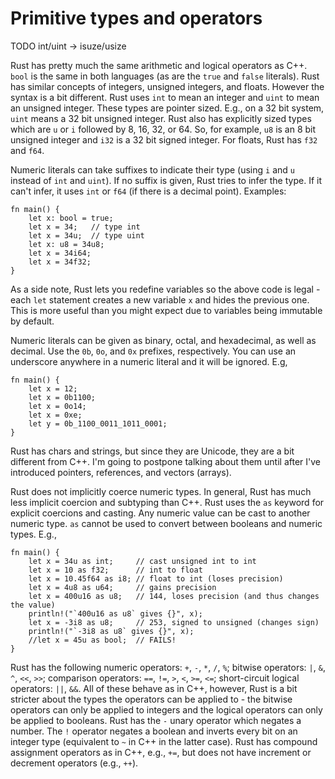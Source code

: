 # Primitive types and operators

TODO int/uint -> isuze/usize

Rust has pretty much the same arithmetic and logical operators as C++. `bool` is
the same in both languages (as are the `true` and `false` literals). Rust has
similar concepts of integers, unsigned integers, and floats. However the syntax
is a bit different. Rust uses `int` to mean an integer and `uint` to mean an
unsigned integer. These types are pointer sized. E.g., on a 32 bit system,
`uint` means a 32 bit unsigned integer. Rust also has explicitly sized types
which are `u` or `i` followed by 8, 16, 32, or 64. So, for example, `u8` is an 8
bit unsigned integer and `i32` is a 32 bit signed integer. For floats, Rust has
`f32` and `f64`.

Numeric literals can take suffixes to indicate their type (using `i` and `u`
instead of `int` and `uint`). If no suffix is given, Rust tries to infer the
type. If it can't infer, it uses `int` or `f64` (if there is a decimal point).
Examples:

```
fn main() {
    let x: bool = true;
    let x = 34;   // type int
    let x = 34u;  // type uint
    let x: u8 = 34u8;
    let x = 34i64;
    let x = 34f32;
}
```

As a side note, Rust lets you redefine variables so the above code is legal -
each `let` statement creates a new variable `x` and hides the previous one. This
is more useful than you might expect due to variables being immutable by
default.

Numeric literals can be given as binary, octal, and hexadecimal, as well as
decimal. Use the `0b`, `0o`, and `0x` prefixes, respectively. You can use an
underscore anywhere in a numeric literal and it will be ignored. E.g,

```
fn main() {
    let x = 12;
    let x = 0b1100;
    let x = 0o14;
    let x = 0xe;
    let y = 0b_1100_0011_1011_0001;
}
```

Rust has chars and strings, but since they are Unicode, they are a bit different
from C++. I'm going to postpone talking about them until after I've introduced
pointers, references, and vectors (arrays).

Rust does not implicitly coerce numeric types. In general, Rust has much less
implicit coercion and subtyping than C++. Rust uses the `as` keyword for
explicit coercions and casting. Any numeric value can be cast to another numeric
type. `as` cannot be used to convert between booleans and numeric types. E.g.,

```
fn main() {
    let x = 34u as int;     // cast unsigned int to int
    let x = 10 as f32;      // int to float
    let x = 10.45f64 as i8; // float to int (loses precision)
    let x = 4u8 as u64;     // gains precision
    let x = 400u16 as u8;   // 144, loses precision (and thus changes the value)
    println!("`400u16 as u8` gives {}", x);
    let x = -3i8 as u8;     // 253, signed to unsigned (changes sign)
    println!("`-3i8 as u8` gives {}", x);
    //let x = 45u as bool;  // FAILS!
}
```

Rust has the following numeric operators: `+`, `-`, `*`, `/`, `%`; bitwise
operators: `|`, `&`, `^`, `<<`, `>>`; comparison operators: `==`, `!=`, `>`,
`<`, `>=`, `<=`; short-circuit logical operators: `||`, `&&`. All of these
behave as in C++, however, Rust is a bit stricter about the types the operators
can be applied to - the bitwise operators can only be applied to integers and
the logical operators can only be applied to booleans. Rust has the `-` unary
operator which negates a number. The `!` operator negates a boolean and inverts
every bit on an integer type (equivalent to `~` in C++ in the latter case). Rust
has compound assignment operators as in C++, e.g., `+=`, but does not have
increment or decrement operators (e.g., `++`).
